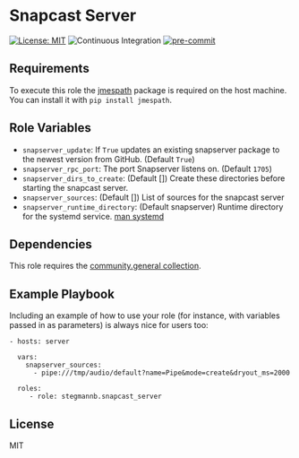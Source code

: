 # Snapcast Server

[![License: MIT](https://img.shields.io/github/license/stegmannb/ansible-role-snapserver)](https://github.com/stegmannb/ansible-role-snapserver/blob/master/LICENSE)
![Continuous Integration](https://github.com/stegmannb/ansible-role-snapserver/workflows/Continuous%20Integration/badge.svg)
[![pre-commit](https://img.shields.io/badge/pre--commit-enabled-brightgreen?logo=pre-commit&logoColor=white)](https://github.com/pre-commit/pre-commit)

## Requirements

To execute this role the [jmespath](https://pypi.org/project/jmespath/) package is required on the host machine.
You can install it with `pip install jmespath`.

## Role Variables

- `snapserver_update`: If `True` updates an existing snapserver package to the newest version from GitHub. (Default `True`)
- `snapserver_rpc_port`: The port Snapserver listens on. (Default `1705`)
- `snapserver_dirs_to_create`: (Default []) Create these directories before starting the snapcast server.
- `snapserver_sources`: (Default []) List of sources for the snapcast server 
- `snapserver_runtime_directory`: (Default snapserver) Runtime directory for the systemd service. [man systemd](https://www.freedesktop.org/software/systemd/man/systemd.exec.html#RuntimeDirectory=)

## Dependencies

This role requires the [community.general collection](https://galaxy.ansible.com/community/general?extIdCarryOver=true&sc_cid=701f2000001OH7YAAW).

## Example Playbook

Including an example of how to use your role (for instance, with variables passed in as parameters) is always nice for users too:

    - hosts: server

      vars:
        snapserver_sources:
          - pipe:///tmp/audio/default?name=Pipe&mode=create&dryout_ms=2000

      roles:
         - role: stegmannb.snapcast_server

## License

MIT
